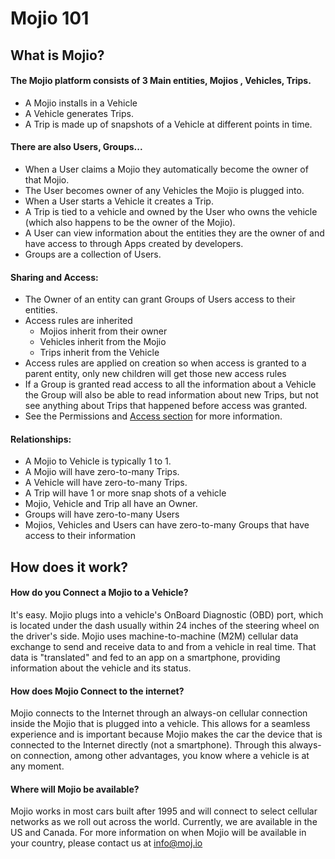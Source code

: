 # Mojio 101 #

## What is Mojio? ##
 
#### The Mojio platform consists of 3 Main entities, Mojios , Vehicles, Trips. ####

* A Mojio installs in a Vehicle
* A Vehicle generates Trips.
* A Trip is made up of snapshots of a Vehicle at different points in time.

#### There are also Users, Groups... ####

* When a User claims a Mojio they automatically become the owner of that Mojio.
* The User becomes owner of any Vehicles the Mojio is plugged into.
* When a User starts a Vehicle it creates a Trip.
* A Trip is tied to a vehicle and owned by the User who owns the vehicle (which also happens to be the owner of the Mojio). 
* A User can view information about the entities they are the owner of and have access to through Apps created by developers.
* Groups are a collection of Users.

#### Sharing and Access: ####

* The Owner of an entity can grant Groups of Users access to their entities.
* Access rules are inherited 
	* Mojios inherit from their owner
	* Vehicles inherit from the Mojio
	* Trips inherit from the Vehicle
* Access rules are applied on creation so when access is granted to a parent entity, only new children will get those new access rules
* If a Group is granted read access to all the information about a Vehicle the Group will also be able to read information about new Trips, but not see anything about Trips that happened before access was granted.
* See the Permissions and [Access section](../REST_Basics/Access/template.md) for more information.

#### Relationships:  ####

* A Mojio to Vehicle is typically 1 to 1.
* A Mojio will have zero-to-many Trips.
* A Vehicle will have zero-to-many Trips.
* A Trip will have 1 or more snap shots of a vehicle
* Mojio, Vehicle and Trip all have an Owner. 
* Groups will have zero-to-many Users
* Mojios, Vehicles and Users can have zero-to-many Groups that have access to their information


## How does it work? ##

#### How do you Connect a Mojio to a Vehicle? ####
It's easy. Mojio plugs into a vehicle's OnBoard Diagnostic (OBD) port, which is located under the dash usually within 24 inches of the steering wheel on the driver's side. Mojio uses machine-to-machine (M2M) cellular data exchange to send and receive data to and from a vehicle in real time. That data is "translated" and fed to an app on a smartphone, providing information about the vehicle and its status. 

#### How does Mojio Connect to the internet? ####

Mojio connects to the Internet through an always-on cellular connection inside the Mojio that is plugged into a vehicle. This allows for a seamless experience and is important because Mojio makes the car the device that is connected to the Internet directly (not a smartphone). Through this always-on connection, among other advantages, you know where a vehicle is at any moment.

#### Where will Mojio be available? ####
Mojio works in most cars built after 1995 and will connect to select cellular networks as we roll out across the world. Currently, we are available in the US and Canada. For more information on when Mojio will be available in your country, please contact us at info@moj.io


